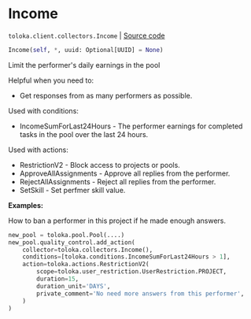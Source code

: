 # Income
`toloka.client.collectors.Income` | [Source code](https://github.com/Toloka/toloka-kit/blob/v0.1.25/src/client/collectors.py#L343)

```python
Income(self, *, uuid: Optional[UUID] = None)
```

Limit the performer's daily earnings in the pool


Helpful when you need to:
- Get responses from as many performers as possible.

Used with conditions:
* IncomeSumForLast24Hours - The performer earnings for completed tasks in the pool over the last 24 hours.

Used with actions:
* RestrictionV2 - Block access to projects or pools.
* ApproveAllAssignments - Approve all replies from the performer.
* RejectAllAssignments - Reject all replies from the performer.
* SetSkill - Set perfmer skill value.


**Examples:**

How to ban a performer in this project if he made enough answers.

```python
new_pool = toloka.pool.Pool(....)
new_pool.quality_control.add_action(
    collector=toloka.collectors.Income(),
    conditions=[toloka.conditions.IncomeSumForLast24Hours > 1],
    action=toloka.actions.RestrictionV2(
        scope=toloka.user_restriction.UserRestriction.PROJECT,
        duration=15,
        duration_unit='DAYS',
        private_comment='No need more answers from this performer',
    )
)
```
